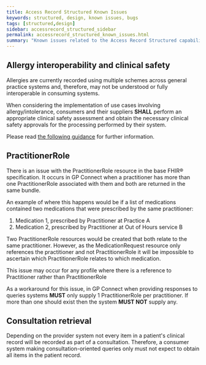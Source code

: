 ```yaml
---
title: Access Record Structured Known Issues
keywords: structured, design, known issues, bugs
tags: [structured,design]
sidebar: accessrecord_structured_sidebar
permalink: accessrecord_structured_known_issues.html
summary: "Known issues related to the Access Record Structured capability pack"
---
```


## Allergy interoperability and clinical safety ##

Allergies are currently recorded using multiple schemes across general practice systems and, therefore, may not be understood or fully interoperable in consuming systems.

When considering the implementation of use cases involving allergy/intolerance, consumers and their suppliers **SHALL** perform an appropriate clinical safety assessment and obtain the necessary clinical safety approvals for the processing performed by their system.

Please read [the following guidance](http://gpconnect.netlify.com/accessrecord_structured_development_allergies_guidance.html#allergyintolerance-interoperability-and-clinical-safety) for further information.

## PractitionerRole

There is an issue with the PractitionerRole resource in the base FHIR&reg; specification. It occurs in GP Connect when a practitioner has more than one PractitionerRole associated with them and both are returned in the same bundle. 

An example of where this happens would be if a list of medications contained two medications that were prescribed by the same practitioner:

1. Medication 1, prescribed by Practitioner at Practice A
2. Medication 2, prescribed by Practitioner at Out of Hours service B

Two PractitionerRole resources would be created that both relate to the same practitioner. However, as the MedicationRequest resource only references the practitioner and not PractitionerRole it will be impossible to ascertain which PractitionerRole relates to which medication.

This issue may occur for any profile where there is a reference to Practitioner rather than PractitionerRole

As a workaround for this issue, in GP Connect when providing responses to queries systems **MUST** only supply 1 PractitionerRole per practitioner. If more than one should exist then the system **MUST NOT** supply any.

## Consultation retrieval ##

Depending on the provider system not every item in a patient's clinical record will be recorded as part of a consultation. Therefore, a consumer system making consultation-oriented queries only must not expect to obtain all items in the patient record.

